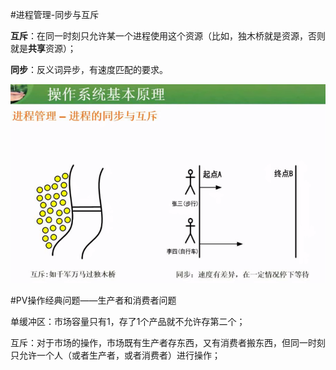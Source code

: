 #进程管理-同步与互斥

**互斥**：在同一时刻只允许某一个进程使用这个资源（比如，独木桥就是资源，否则就是**共享**资源）；

**同步**：反义词异步，有速度匹配的要求。

![](/imgs/1.3.3-1同步和互斥.png)

#PV操作经典问题——生产者和消费者问题

单缓冲区：市场容量只有1，存了1个产品就不允许存第二个；

互斥：对于市场的操作，市场既有生产者存东西，又有消费者搬东西，但同一时刻只允许一个人（或者生产者，或者消费者）进行操作；
